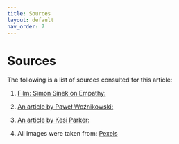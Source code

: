 ```yaml
---
title: Sources
layout: default
nav_order: 7
---
```


<h1>Sources</h1>

The following is a list of sources consulted for this article:

1. [Film: Simon Sinek on Empathy:](https://www.youtube.com/watch?v=3DH2os5VYjE&themeRefresh=1) 

2. [An article by Paweł Woźnikowski:](https://www.linkedin.com/pulse/five-best-ways-how-tackle-unresponsive-subject-matter-wo%25C5%25BAnikowski/?trackingId=XCVqSqEIRiaboEV0Ulinpw%3D%3D)

3. [An article by Kesi Parker:](https://medium.com/technical-writing-is-easy/how-to-handle-an-unresponsive-sme-2a5f17953b95)

4. All images were taken from: [Pexels](https://www.pexels.com/pl-pl/) 

